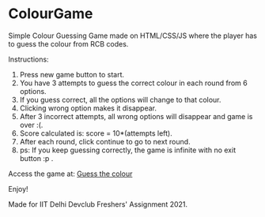 # ColourGame

Simple Colour Guessing Game made on HTML/CSS/JS where the player has to guess the colour from RCB codes. 

Instructions:
1. Press new game button to start.
2. You have 3 attempts to guess the correct colour in each round from 6 options.
3. If you guess correct, all the options will change to that colour.
4. Clicking wrong option makes it disappear.
5. After 3 incorrect attempts, all wrong options will disappear and game is over :(.
6. Score calculated is: score = 10*(attempts left).
7. After each round, click continue to go to next round.
8. ps: If you keep guessing correctly, the game is infinite with no exit button :p .

Access the game at: [Guess the colour](https://pratham-t.github.io/ColourGame)

Enjoy!

Made for IIT Delhi Devclub Freshers' Assignment 2021.

